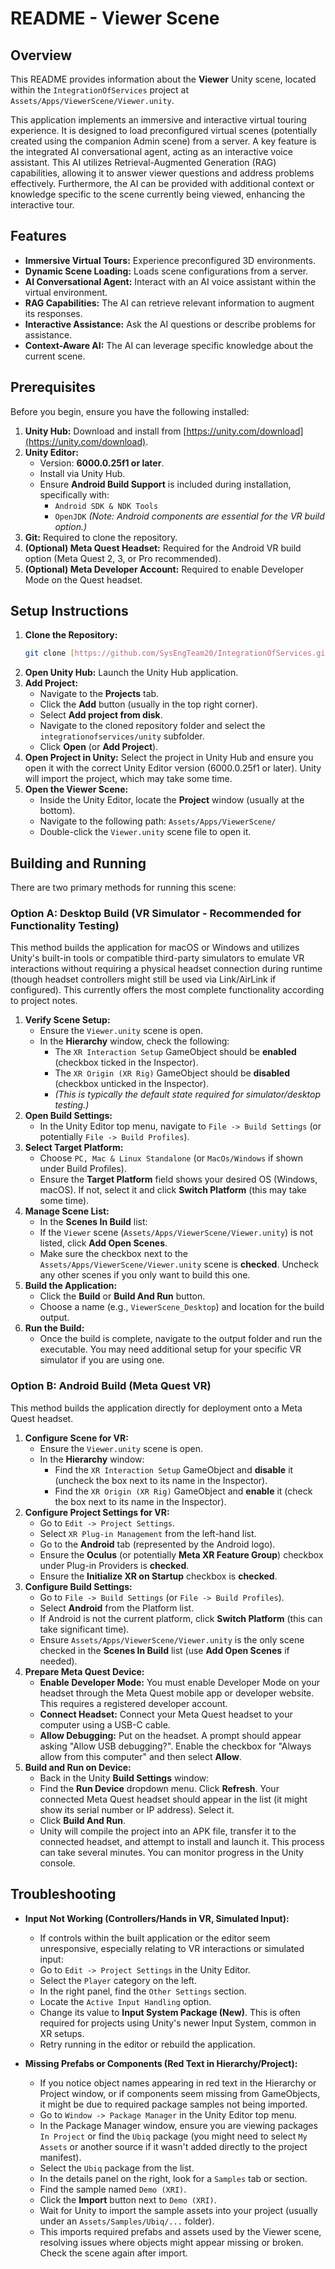 # README - Viewer Scene

## Overview

This README provides information about the **Viewer** Unity scene, located within the `IntegrationOfServices` project at `Assets/Apps/ViewerScene/Viewer.unity`.

This application implements an immersive and interactive virtual touring experience. It is designed to load preconfigured virtual scenes (potentially created using the companion Admin scene) from a server. A key feature is the integrated AI conversational agent, acting as an interactive voice assistant. This AI utilizes Retrieval-Augmented Generation (RAG) capabilities, allowing it to answer viewer questions and address problems effectively. Furthermore, the AI can be provided with additional context or knowledge specific to the scene currently being viewed, enhancing the interactive tour.

## Features

* **Immersive Virtual Tours:** Experience preconfigured 3D environments.
* **Dynamic Scene Loading:** Loads scene configurations from a server.
* **AI Conversational Agent:** Interact with an AI voice assistant within the virtual environment.
* **RAG Capabilities:** The AI can retrieve relevant information to augment its responses.
* **Interactive Assistance:** Ask the AI questions or describe problems for assistance.
* **Context-Aware AI:** The AI can leverage specific knowledge about the current scene.

## Prerequisites

Before you begin, ensure you have the following installed:

1.  **Unity Hub:** Download and install from [https://unity.com/download](https://unity.com/download).
2.  **Unity Editor:**
    * Version: **6000.0.25f1 or later**.
    * Install via Unity Hub.
    * Ensure **Android Build Support** is included during installation, specifically with:
        * `Android SDK & NDK Tools`
        * `OpenJDK`
        *(Note: Android components are essential for the VR build option.)*
3.  **Git:** Required to clone the repository.
4.  **(Optional) Meta Quest Headset:** Required for the Android VR build option (Meta Quest 2, 3, or Pro recommended).
5.  **(Optional) Meta Developer Account:** Required to enable Developer Mode on the Quest headset.

## Setup Instructions

1.  **Clone the Repository:**
    ```bash
    git clone [https://github.com/SysEngTeam20/IntegrationOfServices.git](https://github.com/SysEngTeam20/IntegrationOfServices.git)
    ```
2.  **Open Unity Hub:** Launch the Unity Hub application.
3.  **Add Project:**
    * Navigate to the **Projects** tab.
    * Click the **Add** button (usually in the top right corner).
    * Select **Add project from disk**.
    * Navigate to the cloned repository folder and select the `integrationofservices/unity` subfolder.
    * Click **Open** (or **Add Project**).
4.  **Open Project in Unity:** Select the project in Unity Hub and ensure you open it with the correct Unity Editor version (6000.0.25f1 or later). Unity will import the project, which may take some time.
5.  **Open the Viewer Scene:**
    * Inside the Unity Editor, locate the **Project** window (usually at the bottom).
    * Navigate to the following path: `Assets/Apps/ViewerScene/`
    * Double-click the `Viewer.unity` scene file to open it.

## Building and Running

There are two primary methods for running this scene:

### Option A: Desktop Build (VR Simulator - Recommended for Functionality Testing)

This method builds the application for macOS or Windows and utilizes Unity's built-in tools or compatible third-party simulators to emulate VR interactions without requiring a physical headset connection during runtime (though headset controllers might still be used via Link/AirLink if configured). This currently offers the most complete functionality according to project notes.

1.  **Verify Scene Setup:**
    * Ensure the `Viewer.unity` scene is open.
    * In the **Hierarchy** window, check the following:
        * The `XR Interaction Setup` GameObject should be **enabled** (checkbox ticked in the Inspector).
        * The `XR Origin (XR Rig)` GameObject should be **disabled** (checkbox unticked in the Inspector).
        * *(This is typically the default state required for simulator/desktop testing.)*
2.  **Open Build Settings:**
    * In the Unity Editor top menu, navigate to `File -> Build Settings` (or potentially `File -> Build Profiles`).
3.  **Select Target Platform:**
    * Choose `PC, Mac & Linux Standalone` (or `MacOs/Windows` if shown under Build Profiles).
    * Ensure the **Target Platform** field shows your desired OS (Windows, macOS). If not, select it and click **Switch Platform** (this may take some time).
4.  **Manage Scene List:**
    * In the **Scenes In Build** list:
    * If the `Viewer` scene (`Assets/Apps/ViewerScene/Viewer.unity`) is not listed, click **Add Open Scenes**.
    * Make sure the checkbox next to the `Assets/Apps/ViewerScene/Viewer.unity` scene is **checked**. Uncheck any other scenes if you only want to build this one.
5.  **Build the Application:**
    * Click the **Build** or **Build And Run** button.
    * Choose a name (e.g., `ViewerScene_Desktop`) and location for the build output.
6.  **Run the Build:**
    * Once the build is complete, navigate to the output folder and run the executable. You may need additional setup for your specific VR simulator if you are using one.

### Option B: Android Build (Meta Quest VR)

This method builds the application directly for deployment onto a Meta Quest headset.

1.  **Configure Scene for VR:**
    * Ensure the `Viewer.unity` scene is open.
    * In the **Hierarchy** window:
        * Find the `XR Interaction Setup` GameObject and **disable** it (uncheck the box next to its name in the Inspector).
        * Find the `XR Origin (XR Rig)` GameObject and **enable** it (check the box next to its name in the Inspector).
2.  **Configure Project Settings for VR:**
    * Go to `Edit -> Project Settings`.
    * Select `XR Plug-in Management` from the left-hand list.
    * Go to the **Android** tab (represented by the Android logo).
    * Ensure the **Oculus** (or potentially **Meta XR Feature Group**) checkbox under Plug-in Providers is **checked**.
    * Ensure the **Initialize XR on Startup** checkbox is **checked**.
3.  **Configure Build Settings:**
    * Go to `File -> Build Settings` (or `File -> Build Profiles`).
    * Select **Android** from the Platform list.
    * If Android is not the current platform, click **Switch Platform** (this can take significant time).
    * Ensure `Assets/Apps/ViewerScene/Viewer.unity` is the only scene checked in the **Scenes In Build** list (use **Add Open Scenes** if needed).
4.  **Prepare Meta Quest Device:**
    * **Enable Developer Mode:** You must enable Developer Mode on your headset through the Meta Quest mobile app or developer website. This requires a registered developer account.
    * **Connect Headset:** Connect your Meta Quest headset to your computer using a USB-C cable.
    * **Allow Debugging:** Put on the headset. A prompt should appear asking "Allow USB debugging?". Enable the checkbox for "Always allow from this computer" and then select **Allow**.
5.  **Build and Run on Device:**
    * Back in the Unity **Build Settings** window:
    * Find the **Run Device** dropdown menu. Click **Refresh**. Your connected Meta Quest headset should appear in the list (it might show its serial number or IP address). Select it.
    * Click **Build And Run**.
    * Unity will compile the project into an APK file, transfer it to the connected headset, and attempt to install and launch it. This process can take several minutes. You can monitor progress in the Unity console.

## Troubleshooting

* **Input Not Working (Controllers/Hands in VR, Simulated Input):**
    * If controls within the built application or the editor seem unresponsive, especially relating to VR interactions or simulated input:
    * Go to `Edit -> Project Settings` in the Unity Editor.
    * Select the `Player` category on the left.
    * In the right panel, find the `Other Settings` section.
    * Locate the `Active Input Handling` option.
    * Change its value to **Input System Package (New)**. This is often required for projects using Unity's newer Input System, common in XR setups.
    * Retry running in the editor or rebuild the application.

* **Missing Prefabs or Components (Red Text in Hierarchy/Project):**
    * If you notice object names appearing in red text in the Hierarchy or Project window, or if components seem missing from GameObjects, it might be due to required package samples not being imported.
    * Go to `Window -> Package Manager` in the Unity Editor top menu.
    * In the Package Manager window, ensure you are viewing packages `In Project` or find the `Ubiq` package (you might need to select `My Assets` or another source if it wasn't added directly to the project manifest).
    * Select the `Ubiq` package from the list.
    * In the details panel on the right, look for a `Samples` tab or section.
    * Find the sample named `Demo (XRI)`.
    * Click the **Import** button next to `Demo (XRI)`.
    * Wait for Unity to import the sample assets into your project (usually under an `Assets/Samples/Ubiq/...` folder).
    * This imports required prefabs and assets used by the Viewer scene, resolving issues where objects might appear missing or broken. Check the scene again after import.